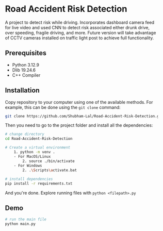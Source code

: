 # Road Accident Risk Detection
A project to detect risk while driving. Incorporates dashboard camera feed for live video and used CNN to detect risk associated either drunk drive, over speeding, fragile driving, and more. Future version will take advantage of CCTV cameras installed on traffic light post to achieve full functionality.


## Prerequisites
- Python 3.12.9
- Dlib 19.24.6
- C++ Compiler

## Installation

Copy repository to your computer using one of the available methods. For example, this can be done using the `git clone` command:

```sh
git clone https://github.com/Shubham-Lal/Road-Accident-Risk-Detection.git
```

Then you need to go to the project folder and install all the dependencies:

```sh
# change directory
cd Road-Accident-Risk-Detection

# Create a virtual environment
    1. python -m venv .
    - For MacOS/Linux
        2. source ./bin/activate
    - For Windows
        2. .\Scripts\activate.bat
    
# install dependencies
pip install -r requirements.txt
```

And you're done. Explore running files with 
```python <filepath>.py```

## Demo
```sh
# run the main file
python main.py
```
